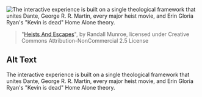 ![The interactive experience is built on a single theological framework that unites Dante, George R. R. Martin, every major heist movie, and Erin Gloria Ryan's "Kevin is dead" Home Alone theory.](https://imgs.xkcd.com/comics/heists_and_escapes.png)
> "[Heists And Escapes](https://xkcd.com/2145/)", by Randall Munroe, licensed under Creative Commons Attribution-NonCommercial 2.5 License

## Alt Text
The interactive experience is built on a single theological framework that unites Dante, George R. R. Martin, every major heist movie, and Erin Gloria Ryan's "Kevin is dead" Home Alone theory.
